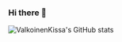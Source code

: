 ### Hi there 👋

![ValkoinenKissa's GitHub stats](https://github-readme-stats.vercel.app/api?username=ValkoinenKissa&count_private=true&show_icons=true&theme=cobalt)

<!--
**ValkoinenKissa/Me** is a ✨ _special_ ✨ repository because its `README.md` (this file) appears on your GitHub profile.
Here are some ideas to get you started:
- 🔭 I’m currently working on ...
- 🌱 I’m currently learning ...
- 👯 I’m looking to collaborate on ...
- 🤔 I’m looking for help with ...
- 💬 Ask me about ...
- 📫 How to reach me: ...
- 😄 Pronouns: ...
- ⚡ Fun fact: ...
-->
